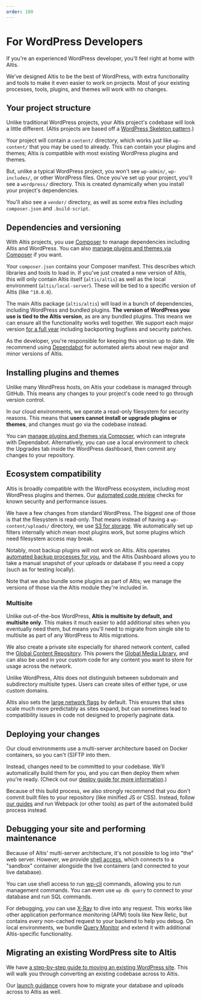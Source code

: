 ```yaml
---
order: 100
---
```

# For WordPress Developers

If you're an experienced WordPress developer, you'll feel right at home with Altis.

We've designed Altis to be the best of WordPress, with extra functionality and tools to make it even easier to work on projects. Most of your existing processes, tools, plugins, and themes will work with no changes.


## Your project structure

Unlike traditional WordPress projects, your Altis project's codebase will look a little different. (Altis projects are based off a [WordPress Skeleton pattern](https://github.com/markjaquith/WordPress-Skeleton).)

Your project will contain a `content/` directory, which works just like `wp-content/` that you may be used to already. This can contain your plugins and themes; Altis is compatible with most existing WordPress plugins and themes.

But, unlike a typical WordPress project, you won't see `wp-admin/`, `wp-includes/`, or other WordPress files. Once you've set up your project, you'll see a `wordpress/` directory. This is created dynamically when you install your project's dependencies.

You'll also see a `vendor/` directory, as well as some extra files including `composer.json` and `.build-script`.


## Dependencies and versioning

With Altis projects, you use [Composer](https://getcomposer.org/) to manage dependencies including Altis and WordPress. You can also [manage plugins and themes via Composer](third-party-plugins.md) if you want.

Your `composer.json` contains your Composer manifest. This describes which libraries and tools to load in. If you've just created a new version of Altis, this will only contain Altis itself (`altis/altis`) as well as the local environment (`altis/local-server`). These will be tied to a specific version of Altis (like `^10.0.0`).

The main Altis package (`altis/altis`) will load in a bunch of dependencies, including WordPress and bundled plugins. **The version of WordPress you use is tied to the Altis version**, as are any bundled plugins. This means we can ensure all the functionality works well together. We support each major version [for a full year](docs://guides/long-term-support/) including backporting bugfixes and security patches.

As the developer, you're responsible for keeping this version up to date. We recommend using [Dependabot](https://github.blog/2020-06-01-keep-all-your-packages-up-to-date-with-dependabot/) for automated alerts about new major and minor versions of Altis.


## Installing plugins and themes

Unlike many WordPress hosts, on Altis your codebase is managed through GitHub. This means any changes to your project's code need to go through version control.

In our cloud environments, we operate a read-only filesystem for security reasons. This means that **users cannot install or upgrade plugins or themes**, and changes must go via the codebase instead.

You can [manage plugins and themes via Composer](third-party-plugins.md), which can integrate with Dependabot. Alternatively, you can use a local environment to check the Upgrades tab inside the WordPress dashboard, then commit any changes to your repository.


## Ecosystem compatibility

Altis is broadly compatible with the WordPress ecosystem, including most WordPress plugins and themes. Our [automated code review](docs://guides/code-review/) checks for known security and performance issues.

We have a few changes from standard WordPress. The biggest one of those is that the filesystem is read-only. That means instead of having a `wp-content/uploads/` directory, we use [S3 for storage](docs://cloud/s3-storage/). We automatically set up filters internally which mean most plugins work, but some plugins which need filesystem access may break.

Notably, most backup plugins will not work on Altis. Altis operates [automated backup processes for you](docs://cloud/backups/), and the Altis Dashboard allows you to take a manual snapshot of your uploads or database if you need a copy (such as for testing locally).

Note that we also bundle some plugins as part of Altis; we manage the versions of those via the Altis module they're included in.


### Multisite

Unlike out-of-the-box WordPress, **Altis is multisite by default, and multisite only**. This makes it much easier to add additional sites when you eventually need them, but means you'll need to migrate from single site to multisite as part of any WordPress to Altis migrations.

We also create a private site especially for shared network content, called the [Global Content Repository](docs://core/global-content-repository/). This powers the [Global Media Library](docs://media/global-media-library/), and can also be used in your custom code for any content you want to store for usage across the network.

Unlike WordPress, Altis does not distinguish between subdomain and subdirectory multisite types. Users can create sites of either type, or use custom domains.

Altis also sets the [large network flags](https://developer.wordpress.org/reference/functions/wp_is_large_network/) by default. This ensures that sites scale much more predictably as sites expand, but can sometimes lead to compatibility issues in code not designed to properly paginate data.


## Deploying your changes

Our cloud environments use a multi-server architecture based on Docker containers, so you can't (S)FTP into them.

Instead, changes need to be committed to your codebase. We'll automatically build them for you, and you can then deploy them when you're ready. (Check out our [deploy guide for more information](deploy.md).)

Because of this build process, we also strongly recommend that you don't commit built files to your repository (like minified JS or CSS). Instead, follow [our guides](docs://cloud/build-scripts/) and run Webpack (or other tools) as part of the automated build process instead.


## Debugging your site and performing maintenance

Because of Altis' multi-server architecture, it's not possible to log into "the" web server. However, we provide [shell access](docs://cloud/dashboard/cli/), which connects to a "sandbox" container alongside the live containers (and connected to your live database).

You can use shell access to run [wp-cli](https://wp-cli.org/) commands, allowing you to run management commands. You can even use `wp db query` to connect to your database and run SQL commands.

For debugging, you can use [X-Ray](docs://cloud/dashboard/x-ray/) to dive into any request. This works like other application performance monitoring (APM) tools like New Relic, but contains *every* non-cached request to your backend to help you debug. On local environments, we bundle [Query Monitor](docs://dev-tools/) and extend it with additional Altis-specific functionality.


## Migrating an existing WordPress site to Altis

We have [a step-by-step guide to moving an existing WordPress site](docs://guides/migrating-from-wordpress/). This will walk you through converting an existing codebase across to Altis.

Our [launch guidance](docs://guides/launching-a-site-on-altis/) covers how to migrate your database and uploads across to Altis as well.

